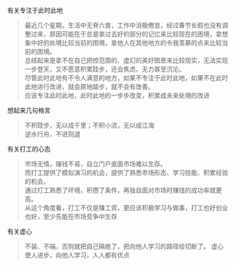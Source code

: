 有关专注于此时此地
> 最近几个星期，生活中无脊六兽，工作中消极倦怠，经过春节长假也没有调整过来，原因可能在于总是拿过去好的部分的记忆来比较现在的困境，拿想象中好的处境比较当前的困境，拿他人在其他地方的令我羡慕的点来比较当前的困境。  
> 总结起来是拿不在自己把控范围的、虚幻的美好图景来比较现实，无法实现一步登天，又不愿意积累跬步，还会焦虑、无力甚至沉沦。  
> 尽管此时此地有不令人满意的地方，如果不专注于此时此地，如果不在此时此地进行改进，就会原地踏步，就不会有改善。  
> 应该专注此时此地，此时此地的一步步改变，积累成未来处境的改进

想起来几句格言
> 不积跬步，无以成千里；不积小流，无以成江海  
> 逆水行舟，不进则退

有关打工的心态
> 市场无情，赚钱不易，自立门户直面市场难以生存。  
> 而打工提供了模拟演习的机会，提供了熟悉市场形态、学习技能、积累经验的机会。  
> 通过打工熟悉了环境，积攒了条件，再独自面对市场时赚钱的成功率就更高。  
> 从这个角度看，打工不仅是赚工资，更应该积极学习与做事，打工也好创业也好，至少先能在市场竞争中生存

有关虚心
> 不装、不端，否则就把自己隔绝了，把向他人学习的路径给切断了。
> 虚心使人进步，向他人学习，人人都有优点

